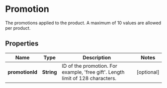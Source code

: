 

# Promotion

The promotions applied to the product. A maximum of 10 values are allowed per product.

## Properties

| Name | Type | Description | Notes |
|------------ | ------------- | ------------- | -------------|
|**promotionId** | **String** | ID of the promotion. For example, &#39;free gift&#39;. Length limit of 128 characters. |  [optional] |



